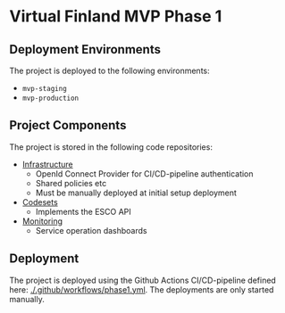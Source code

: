 # Virtual Finland MVP Phase 1

## Deployment Environments

The project is deployed to the following environments:

- `mvp-staging`
- `mvp-production`

## Project Components

The project is stored in the following code repositories:

- [Infrastructure](https://github.com/Virtual-Finland-Development/infrastructure)
  - OpenId Connect Provider for CI/CD-pipeline authentication
  - Shared policies etc
  - Must be manually deployed at initial setup deployment
- [Codesets](https://github.com/Virtual-Finland-Development/codesets)
  - Implements the ESCO API
- [Monitoring](https://github.com/Virtual-Finland-Development/monitoring)
  - Service operation dashboards

## Deployment

The project is deployed using the Github Actions CI/CD-pipeline defined here: [./.github/workflows/phase1.yml](../.github/workflows/phase1.yml). The deployments are only started manually.
